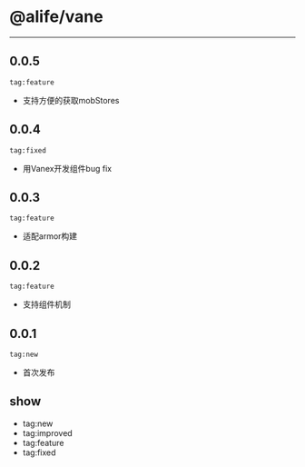 # @alife/vane

---

0.0.5
-----

`tag:feature`   

- 支持方便的获取mobStores

0.0.4
-----

`tag:fixed`   

- 用Vanex开发组件bug fix

0.0.3
-----

`tag:feature`   

- 适配armor构建

0.0.2
-----

`tag:feature`   

- 支持组件机制

0.0.1
-----

`tag:new`   

- 首次发布



show
----

-   tag:new
-   tag:improved
-   tag:feature
-   tag:fixed
